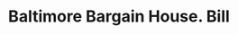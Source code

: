 ---
doi: 10.7916/D81C37VC
date_other: '1906'
date_other_textual: '1906'
form: printed ephemera
genre:
- Invoices
name:
- Baltimore Bargain House
object_in_context_url: https://biggert.cul.columbia.edu/items/view/ave_biggert_00540
subject_hierarchical_geographic:
- Baltimore, Maryland, United States
subject_name:
- Baltimore Bargain House
title: Baltimore Bargain House. Bill
sort_title: Baltimore Bargain House. Bill
call_number: ave_biggert_00540
coordinates:
- 39.28333333333333,-76.61666666666666
pid: ave_biggert_00540
identifiers: ave_biggert_00540
canvas_id: ldpd:395813
permalink: "/items/ave_biggert_00540/"
layout: iiif-image-page
---